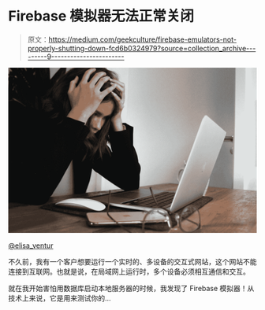 # Firebase 模拟器无法正常关闭

> 原文：<https://medium.com/geekculture/firebase-emulators-not-properly-shutting-down-fcd6b0324979?source=collection_archive---------9----------------------->

![](img/fbeed71de27a234a5ee50bf02ae83631.png)

[@elisa_ventur](https://unsplash.com/@elisa_ventur)

不久前，我有一个客户想要运行一个实时的、多设备的交互式网站，这个网站不能连接到互联网。也就是说，在局域网上运行时，多个设备必须相互通信和交互。

就在我开始害怕用数据库启动本地服务器的时候，我发现了 Firebase 模拟器！从技术上来说，它是用来测试你的…